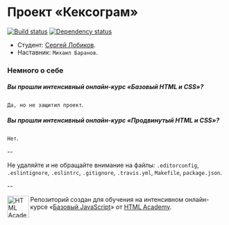 # Проект «Кексограм»

[![Build status][travis-image]][travis-url]
[![Dependency status][dependency-image]][dependency-url]

* Студент: [Сергей Лобиков](https://htmlacademy.ru/profile/id91145).
* Наставник: `Михаил Баранов`.

### Немного о себе

##### Вы прошли интенсивный онлайн-курс «Базовый HTML и CSS»?
 `Да, но не защитил проект`.

##### Вы прошли интенсивный онлайн-курс «Продвинутый HTML и CSS»?
 `Нет`.

--

Не удаляйте и не обращайте внимание на файлы: `.editorconfig`, `.eslintignore`, `.eslintrc`, `.gitignore`, `.travis.yml`, `Makefile`, `package.json`.

--

<a href="https://htmlacademy.ru/js_intensive"><img align="left" width="50" height="50" title="HTML Academy" src="https://htmlacademy.ru/static/img/logo-github-javascript.svg"></a>

Репозиторий создан для обучения на интенсивном онлайн-курсе «[Базовый JavaScript](https://htmlacademy.ru/js_intensive)» от [HTML Academy](https://htmlacademy.ru).

[travis-image]: https://travis-ci.org/js-htmlacademy/91145-keksogram.svg?branch=master
[travis-url]: https://travis-ci.org/js-htmlacademy/91145-keksogram
[dependency-image]: https://david-dm.org/js-htmlacademy/91145-keksogram.svg?style=flat-square
[dependency-url]: https://david-dm.org/js-htmlacademy/91145-keksogram
